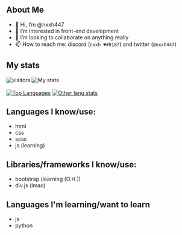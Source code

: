 ## About Me

- 👋 Hi, I’m @nxxh447
- 👀 I’m interested in front-end development
- 💞️ I’m looking to collaborate on anything really
- 📫 How to reach me: discord (`nxxh ♥#0187`) and twitter (`@nxxh447`)

## My stats
![visitors](https://visitor-badge.laobi.icu/badge?page_id=nxxh447.visitor-badge)
![My stats](https://github-readme-stats.vercel.app/api?username=nxxh447&show_icons=true&theme=dark)
<br></br>
[![Top Languages](https://github-readme-stats.vercel.app/api/top-langs/?username=nxxh447&layout=compact&theme=dark)](https://github.com/anuraghazra/github-readme-stats)
[![Other lang stats](https://github-readme-stats.vercel.app/api/wakatime/?username=nxxh447)](https://github.com/anuraghazra/github-readme-stats)
## Languages I know/use:

<ul>
  <li>html</li>
  <li>css</li>
  <li>scss</li>
  <li>js (learning)</li>
</ul>

## Libraries/frameworks I know/use:

<ul>
  <li>bootstrap (learning (O.H.))</li>
  <li>div.js (lmao)</li>
</ul>

## Languages I'm learning/want to learn

<ul>
  <li>js</li>
  <li>python</li>
</ul>

